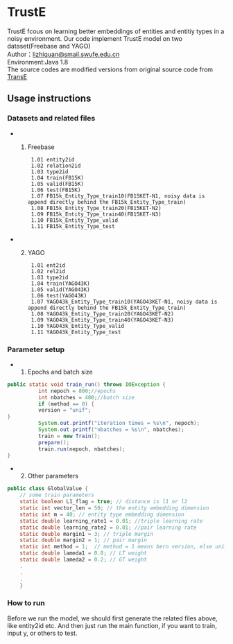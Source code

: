 # TrustE
TrustE fcous on learning better embeddings of entities and entitiy types in a noisy environment. Our code implement TrustE model on two dataset(Freebase and YAGO)  
Author：lizhiquan@smail.swufe.edu.cn  
Environment:Java 1.8  
The source codes are modified versions from original source code from [TransE](https://github.com/MaximTian/TransX)  
## Usage instructions
### Datasets and related files  
* 1. Freebase  

          1.01 entity2id  
          1.02 relation2id  
          1.03 type2id  
          1.04 train(FB15K)  
          1.05 valid(FB15K)  
          1.06 test(FB15K)  
          1.07 FB15k_Entity_Type_train10(FB15KET-N1, noisy data is append directly behind the FB15k_Entity_Type_train)  
          1.08 FB15k_Entity_Type_train20(FB15KET-N2)  
          1.09 FB15k_Entity_Type_train40(FB15KET-N3)  
          1.10 FB15k_Entity_Type_valid  
          1.11 FB15k_Entity_Type_test  
* 2. YAGO  

          1.01 ent2id
          1.02 rel2id
          1.03 type2id
          1.04 train(YAGO43K)
          1.05 valid(YAGO43K)
          1.06 test(YAGO43K)
          1.07 YAGO43k_Entity_Type_train10(YAGO43KET-N1, noisy data is append directly behind the FB15k_Entity_Type_train)
          1.08 YAGO43k_Entity_Type_train20(YAGO43KET-N2)
          1.09 YAGO43k_Entity_Type_train40(YAGO43KET-N3)
          1.10 YAGO43k_Entity_Type_valid
          1.11 YAGO43k_Entity_Type_test
### Parameter setup  
* 1. Epochs and batch size  
```Java
public static void train_run() throws IOException {
          int nepoch = 800;//epochs
          int nbatches = 400;//batch size
          if (method == 0) {
          version = "unif";
}
          System.out.printf("iteration times = %s\n", nepoch);
          System.out.printf("nbatches = %s\n", nbatches);
          train = new Train();
          prepare();
          train.run(nepoch, nbatches);
}
```
* 2. Other parameters
```Java
public class GlobalValue {
    // some train parameters
    static boolean L1_flag = true; // distance is l1 or l2
    static int vector_len = 50; // the entity embedding dimension
    static int m = 40; // entity type embedding dimension
    static double learning_rate1 = 0.01; //triple learning rate
    static double learning_rate2 = 0.01; //pair learning rate
    static double margin1 = 3; // triple margin
    static double margin2 = 1; // pair margin
    static int method = 1;  // method = 1 means bern version, else unif version
    static double lameda1 = 0.8; // LT weight
    static double lameda2 = 0.2; // GT weight
    .
    .
    .
    }
```
### How to run  
Before we run the model, we should first generate the related files above, like entity2id etc. And then just run the main function, if you want to train, input y, or others to test.
